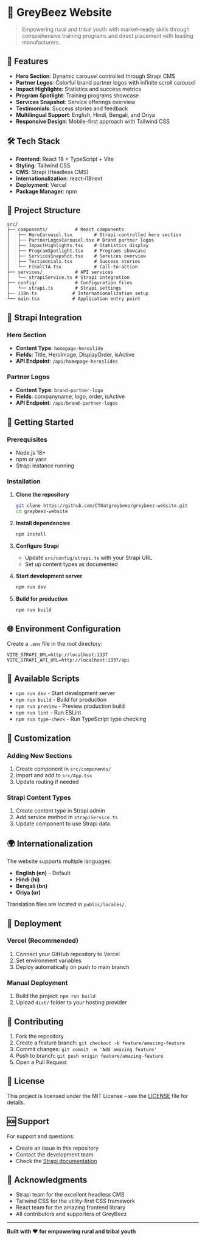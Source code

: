 # 🌟 GreyBeez Website

> Empowering rural and tribal youth with market-ready skills through comprehensive training programs and direct placement with leading manufacturers.

## 🚀 Features

- **Hero Section**: Dynamic carousel controlled through Strapi CMS
- **Partner Logos**: Colorful brand partner logos with infinite scroll carousel
- **Impact Highlights**: Statistics and success metrics
- **Program Spotlight**: Training programs showcase
- **Services Snapshot**: Service offerings overview
- **Testimonials**: Success stories and feedback
- **Multilingual Support**: English, Hindi, Bengali, and Oriya
- **Responsive Design**: Mobile-first approach with Tailwind CSS

## 🛠️ Tech Stack

- **Frontend**: React 18 + TypeScript + Vite
- **Styling**: Tailwind CSS
- **CMS**: Strapi (Headless CMS)
- **Internationalization**: react-i18next
- **Deployment**: Vercel
- **Package Manager**: npm

## 📁 Project Structure

```
src/
├── components/          # React components
│   ├── HeroCarousel.tsx        # Strapi-controlled hero section
│   ├── PartnerLogosCarousel.tsx # Brand partner logos
│   ├── ImpactHighlights.tsx    # Statistics display
│   ├── ProgramSpotlight.tsx    # Programs showcase
│   ├── ServicesSnapshot.tsx    # Services overview
│   ├── Testimonials.tsx        # Success stories
│   └── FinalCTA.tsx            # Call-to-action
├── services/            # API services
│   └── strapiService.ts # Strapi integration
├── config/              # Configuration files
│   └── strapi.ts        # Strapi settings
├── i18n.ts             # Internationalization setup
└── main.tsx            # Application entry point
```

## 🎯 Strapi Integration

### Hero Section
- **Content Type**: `homepage-heroslide`
- **Fields**: Title, HeroImage, DisplayOrder, isActive
- **API Endpoint**: `/api/homepage-heroslides`

### Partner Logos
- **Content Type**: `brand-partner-logo`
- **Fields**: companyname, logo, order, isActive
- **API Endpoint**: `/api/brand-partner-logos`

## 🚀 Getting Started

### Prerequisites
- Node.js 18+ 
- npm or yarn
- Strapi instance running

### Installation

1. **Clone the repository**
   ```bash
   git clone https://github.com/CTOatgreybeez/greybeez-website.git
   cd greybeez-website
   ```

2. **Install dependencies**
   ```bash
   npm install
   ```

3. **Configure Strapi**
   - Update `src/config/strapi.ts` with your Strapi URL
   - Set up content types as documented

4. **Start development server**
   ```bash
   npm run dev
   ```

5. **Build for production**
   ```bash
   npm run build
   ```

## 🌐 Environment Configuration

Create a `.env` file in the root directory:

```env
VITE_STRAPI_URL=http://localhost:1337
VITE_STRAPI_API_URL=http://localhost:1337/api
```

## 📱 Available Scripts

- `npm run dev` - Start development server
- `npm run build` - Build for production
- `npm run preview` - Preview production build
- `npm run lint` - Run ESLint
- `npm run type-check` - Run TypeScript type checking

## 🎨 Customization

### Adding New Sections
1. Create component in `src/components/`
2. Import and add to `src/App.tsx`
3. Update routing if needed

### Strapi Content Types
1. Create content type in Strapi admin
2. Add service method in `strapiService.ts`
3. Update component to use Strapi data

## 🌍 Internationalization

The website supports multiple languages:
- **English (en)** - Default
- **Hindi (hi)**
- **Bengali (bn)**
- **Oriya (or)**

Translation files are located in `public/locales/`.

## 🚀 Deployment

### Vercel (Recommended)
1. Connect your GitHub repository to Vercel
2. Set environment variables
3. Deploy automatically on push to main branch

### Manual Deployment
1. Build the project: `npm run build`
2. Upload `dist/` folder to your hosting provider

## 🤝 Contributing

1. Fork the repository
2. Create a feature branch: `git checkout -b feature/amazing-feature`
3. Commit changes: `git commit -m 'Add amazing feature'`
4. Push to branch: `git push origin feature/amazing-feature`
5. Open a Pull Request

## 📄 License

This project is licensed under the MIT License - see the [LICENSE](LICENSE) file for details.

## 🆘 Support

For support and questions:
- Create an issue in this repository
- Contact the development team
- Check the [Strapi documentation](https://docs.strapi.io/)

## 🙏 Acknowledgments

- Strapi team for the excellent headless CMS
- Tailwind CSS for the utility-first CSS framework
- React team for the amazing frontend library
- All contributors and supporters of GreyBeez

---

**Built with ❤️ for empowering rural and tribal youth**